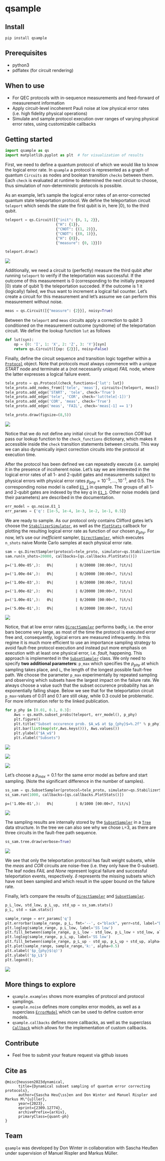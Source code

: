 qsample
================

<!-- WARNING: THIS FILE WAS AUTOGENERATED! DO NOT EDIT! -->

## Install

    pip install qsample

## Prerequisites

- python3  
- pdflatex (for circuit rendering)

## When to use

- For QEC protocols with in-sequence measurements and feed-forward of
  measurement information
- Apply circuit-level incoherent Pauli noise at low physical error rates
  (i.e. high fidelity physical operations)
- Simulate and sample protocol execution over ranges of varying physical
  error rates, using customizable callbacks

## Getting started

``` python
import qsample as qs
import matplotlib.pyplot as plt  # for visualization of results
```

First, we need to define a quantum protocol of which we would like to
know the logical error rate. In `qsample` a protocol is represented as a
graph of quantum `Circuits` as nodes and boolean transition `checks`
between them. Each `check` is evaluated at runtime to determined the
next circuit to choose, thus simulation of non-deterministic protocols
is possible.

As an example, let’s sample the logical error rates of an
error-corrected quantum state teleportation protocol. We define the
teleportation circuit `teleport` which sends the state the first qubit
is in, here $|0\rangle$, to the third qubit.

``` python
teleport = qs.Circuit([{"init": {0, 1, 2}},
                       {"H": {1}},
                       {"CNOT": {(1, 2)}},
                       {"CNOT": {(0, 1)}},
                       {"H": {0}},
                       {"measure": {0, 1}}])

teleport.draw()
```

![](index_files/figure-commonmark/cell-3-output-1.svg)

Additionally, we need a circuit to (perfectly) measure the third qubit
after running `teleport` to verify if the teleportation was successful.
If the outcome of this measurement is 0 (corresponding to the initially
prepared $|0\rangle$ state of qubit 1) the teleportation succeded. If
the outcome is 1 it (logically) failed, we thus want to increment a
logical fail counter. Let’s create a circuit for this measurement and
let’s assume we can perform this measurement without noise.

``` python
meas = qs.Circuit([{"measure": {2}}], noisy=True)
```

Between the `teleport` and `meas` circuits apply a correction to qubit 3
conditioned on the measurement outcome (syndrome) of the teleportation
circuit. We define the lookup function `lut` as follows

``` python
def lut(syn):
    op = {0: 'I', 1: 'X', 2: 'Z', 3: 'Y'}[syn]
    return qs.Circuit([{op: {2}}], noisy=False)
```

Finally, define the circuit sequence and transition logic together
within a
[`Protocol`](https://dpwinter.github.io/qsample/protocol.html#protocol)
object. Note that protocols must always commence with a unique *START*
node and terminate at a (not necessarily unique) *FAIL* node, where the
latter expresses a logical failure event.

``` python
tele_proto = qs.Protocol(check_functions={'lut': lut})
tele_proto.add_nodes_from(['tele', 'meas'], circuits=[teleport, meas])
tele_proto.add_edge('START', 'tele', check='True')
tele_proto.add_edge('tele', 'COR', check='lut(tele[-1])')
tele_proto.add_edge('COR', 'meas', check='True')
tele_proto.add_edge('meas', 'FAIL', check='meas[-1] == 1')

tele_proto.draw(figsize=(8,5))
```

![](index_files/figure-commonmark/cell-6-output-1.png)

Notice that we do not define any initial circuit for the correction
*COR* but pass our lookup function to the `check_functions` dictionary,
which makes it accessible inside the `check` transition statements
between circuits. This way we can also dynamically inject correction
circuits into the protocol at execution time.

After the protocol has been defined we can repeatedly execute
(i.e. sample) it in the presence of incoherent noise. Let’s say we are
interested in the logical error rates of all 1- and 2-qubit gates and
measurements subject to physical errors with physical error rates
$p_{phy}=10^{-5}, \dots, 10^{-1}$, and $0.5$. The corresponding noise
model is called
[`E1_1`](https://dpwinter.github.io/qsample/noise.html#e1_1) in qsample.
The groups of all 1- and 2-qubit gates are indexed by the key *q* in
[`E1_1`](https://dpwinter.github.io/qsample/noise.html#e1_1). Other
noise models (and their parameters) are described in the documentation.

``` python
err_model = qs.noise.E1_1
err_params = {'q': [1e-5, 1e-4, 1e-3, 1e-2, 1e-1, 0.5]}
```

We are ready to sample. As our protocol only contains Clifford gates
let’s choose the
[`StabilizerSimulator`](https://dpwinter.github.io/qsample/sim.stabilizer.html#stabilizersimulator),
as well as the
[`PlotStats`](https://dpwinter.github.io/qsample/callbacks.html#plotstats)
callback for plotting the resulting logical error rate as function of
our chosen $p_{phy}$. For now, let’s use our *inefficient* sampler,
[`DirectSampler`](https://dpwinter.github.io/qsample/sampler.direct.html#directsampler),
which executes `n_shots` naive Monte Carlo samples at each physical
error rate.

``` python
sam = qs.DirectSampler(protocol=tele_proto, simulator=qs.StabilizerSimulator, err_model=err_model, err_params=err_params)
sam.run(n_shots=20000, callbacks=[qs.callbacks.PlotStats()])
```

    p=('1.00e-05',):   0%|          | 0/20000 [00:00<?, ?it/s]

    p=('1.00e-04',):   0%|          | 0/20000 [00:00<?, ?it/s]

    p=('1.00e-03',):   0%|          | 0/20000 [00:00<?, ?it/s]

    p=('1.00e-02',):   0%|          | 0/20000 [00:00<?, ?it/s]

    p=('1.00e-01',):   0%|          | 0/20000 [00:00<?, ?it/s]

    p=('5.00e-01',):   0%|          | 0/20000 [00:00<?, ?it/s]

![](index_files/figure-commonmark/cell-8-output-7.png)

Notice, that at low error rates
[`DirectSampler`](https://dpwinter.github.io/qsample/sampler.direct.html#directsampler)
performs badly, i.e. the error bars become very large, as most of the
time the protocol is executed error free and, consequently, logical
errors are measured infrequently. In this regime it is much more
efficient to use an importance sampling strategy to avoid fault-free
protocol execution and instead put more emphasis on execution with at
least one physical error, i.e. *fault*, happening. This approach is
implemented in the
[`SubsetSampler`](https://dpwinter.github.io/qsample/sampler.subset.html#subsetsampler)
class. We only need to specify **two additional parameters**: `p_max`
which specifies the $p_{phy}$ at which sampling takes place, and `L`,
the length of the longest possible fault-free path. We choose the
parameter `p_max` experimentally by repeated sampling and observing
which subsets have the largest impact on the failure rate. We always
choose a value such that the subset occurence probability has an
exponentially falling shape. Below we see that for the teleportation
circuit `p_max`-values of 0.01 and 0.1 are still okay, while 0.3 could
be problematic. For more information refer to the linked publication.

``` python
for p_phy in [0.01, 0.1, 0.3]:
    Aws = qs.math.subset_probs(teleport, err_model(), p_phy)
    plt.figure()
    plt.title("Subset occurence prob. $A_w$ at $p_{phy}$=%.2f" % p_phy)
    plt.bar(list(map(str,Aws.keys())), Aws.values())
    plt.ylabel("$A_w$")
    plt.xlabel("Subsets")
```

![](index_files/figure-commonmark/cell-9-output-1.png)

![](index_files/figure-commonmark/cell-9-output-2.png)

![](index_files/figure-commonmark/cell-9-output-3.png)

Let’s choose a $p_{max}=0.1$ for the same error model as before and
start sampling. (Note the significant difference in the number of
samples).

``` python
ss_sam = qs.SubsetSampler(protocol=tele_proto, simulator=qs.StabilizerSimulator,  p_max={'q': 0.1}, err_model=err_model, err_params=err_params, L=3)
ss_sam.run(1000, callbacks=[qs.callbacks.PlotStats()])
```

    p=('1.00e-01',):   0%|          | 0/1000 [00:00<?, ?it/s]

![](index_files/figure-commonmark/cell-10-output-2.png)

The sampling results are internally stored by the
[`SubsetSampler`](https://dpwinter.github.io/qsample/sampler.subset.html#subsetsampler)
in a [`Tree`](https://dpwinter.github.io/qsample/sampler.tree.html#tree)
data structure. In the tree we can also see why we chose `L`=3, as there
are three circuits in the fault-free path sequence.

``` python
ss_sam.tree.draw(verbose=True)
```

![](index_files/figure-commonmark/cell-11-output-1.png)

We see that only the teleportation protocol has fault weight subsets,
while the *meas* and *COR* circuits are noise-free (i.e. they only have
the 0-subset). The leaf nodes *FAIL* and *None* represent logical
failure and successful teleportation events, respectively. $\delta$
represents the missing subsets which have not been sampled and which
result in the upper bound on the failure rate.

Finally, let’s compare the results of
[`DirectSampler`](https://dpwinter.github.io/qsample/sampler.direct.html#directsampler)
and
[`SubsetSampler`](https://dpwinter.github.io/qsample/sampler.subset.html#subsetsampler).

``` python
p_L_low, std_low, p_L_up, std_up = ss_sam.stats()
p_L, std = sam.stats()

sample_range = err_params['q']
plt.errorbar(sample_range, p_L, fmt='--', c="black", yerr=std, label="Direct MC")
plt.loglog(sample_range, p_L_low, label='SS low')
plt.fill_between(sample_range, p_L_low - std_low, p_L_low + std_low, alpha=0.2)
plt.loglog(sample_range, p_L_up, label='SS low')
plt.fill_between(sample_range, p_L_up - std_up, p_L_up + std_up, alpha=0.2)
plt.plot(sample_range, sample_range,'k:', alpha=0.5)
plt.xlabel('$p_{phy}$(q)')
plt.ylabel('$p_L$')
plt.legend();
```

![](index_files/figure-commonmark/cell-12-output-1.png)

## More things to explore

- `qsample.examples` shows more examples of protocol and protocol
  samplings.
- `qsample.noise` defines more complex error models, as well as a
  superclass
  [`ErrorModel`](https://dpwinter.github.io/qsample/noise.html#errormodel)
  which can be used to define custom error models.
- `qsample.callbacks` defines more callbacks, as well as the superclass
  [`Callback`](https://dpwinter.github.io/qsample/callbacks.html#callback)
  which allows for the implementation of custom callbacks.

## Contribute

- Feel free to submit your feature request via github issues

## Cite as

    @misc{heussen2023dynamical,
          title={Dynamical subset sampling of quantum error correcting protocols}, 
          author={Sascha Heu{\ss}en and Don Winter and Manuel Rispler and Markus M\"{u}ller},
          year={2023},
          eprint={2309.12774},
          archivePrefix={arXiv},
          primaryClass={quant-ph}
    }

## Team

`qsample` was developed by Don Winter in collaboration with Sascha
Heußen under supervision of Manuel Rispler and Markus Müller.
